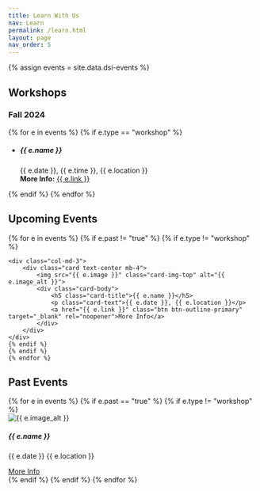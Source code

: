 ```yaml
---
title: Learn With Us
nav: Learn
permalink: /learn.html
layout: page
nav_order: 5
---
```

{% assign events = site.data.dsi-events %}
## Workshops
### Fall 2024
<div class="row">
    {% for e in events %}
    {% if e.type == "workshop" %}
    <div class="col-md-6">
        <ul>
            <li>
                <h5>{{ e.name }}</h5>
                {{ e.date }}, {{ e.time }}, {{ e.location }}<br>
                <strong>More Info:</strong> <a href="{{ e.link }}">{{ e.link }}</a>
            </li>
        </ul>
    </div>    
    {% endif %}
    {% endfor %}
</div>

## Upcoming Events

<div class="row">
    {% for e in events %}
    {% if e.past != "true" %}
    {% if e.type != "workshop" %}


    <div class="col-md-3">
        <div class="card text-center mb-4">
            <img src="{{ e.image }}" class="card-img-top" alt="{{ e.image_alt }}">
            <div class="card-body">
                <h5 class="card-title">{{ e.name }}</h5>
                <p class="card-text">{{ e.date }}, {{ e.location }}</p>
                <a href="{{ e.link }}" class="btn btn-outline-primary" target="_blank" rel="noopener">More Info</a>
            </div>
        </div>
    </div>
    {% endif %}
    {% endif %}
    {% endfor %}
</div>

## Past Events

<div class="row">
    {% for e in events %}
    {% if e.past == "true" %}
    {% if e.type != "workshop" %}
    <div class="col-md-3">
        <div class="card text-center mb-4">
            <img src="{{ e.image }}" class="card-img-top" alt="{{ e.image_alt }}">
            <div class="card-body">
                <h5 class="card-title">{{ e.name }}</h5>
                <p class="card-text">{{ e.date }} {{ e.location }}</p>
                <a href="{{ e.link }}" class="btn btn-outline-primary" target="_blank" rel="noopener">More Info</a>
            </div>
        </div>
    </div>
    {% endif %}
    {% endif %}
    {% endfor %}
</div>